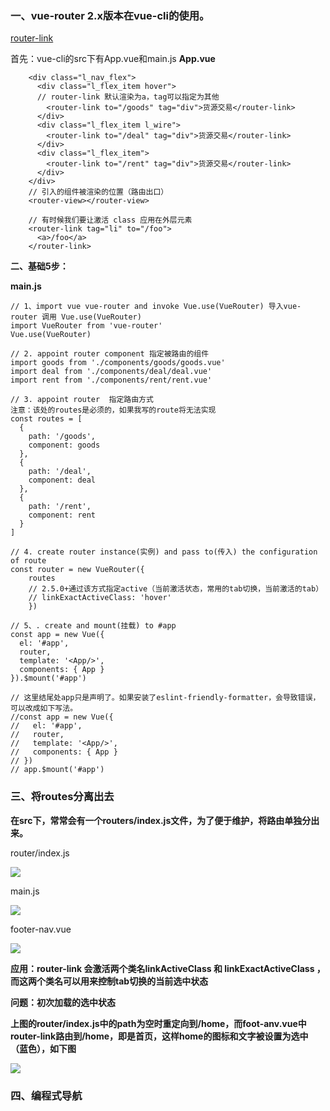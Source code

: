 ### 一、vue-router 2.x版本在vue-cli的使用。

[router-link](https://router.vuejs.org/zh-cn/api/router-link.html)

首先：vue-cli的src下有App.vue和main.js
**App.vue**

```
    <div class="l_nav_flex">
      <div class="l_flex_item hover">
      // router-link 默认渲染为a，tag可以指定为其他
        <router-link to="/goods" tag="div">货源交易</router-link>
      </div>
      <div class="l_flex_item l_wire">
        <router-link to="/deal" tag="div">货源交易</router-link>
      </div>
      <div class="l_flex_item">
        <router-link to="/rent" tag="div">货源交易</router-link>
      </div>
    </div>
    // 引入的组件被渲染的位置（路由出口）
    <router-view></router-view>

    // 有时候我们要让激活 class 应用在外层元素
    <router-link tag="li" to="/foo">
      <a>/foo</a>
    </router-link>
```

**二、基础5步：**

**main.js**
```
// 1、import vue vue-router and invoke Vue.use(VueRouter) 导入vue-router 调用 Vue.use(VueRouter)
import VueRouter from 'vue-router'
Vue.use(VueRouter)

// 2. appoint router component 指定被路由的组件
import goods from './components/goods/goods.vue'
import deal from './components/deal/deal.vue'
import rent from './components/rent/rent.vue'

// 3. appoint router  指定路由方式
注意：该处的routes是必须的，如果我写的route将无法实现
const routes = [
  {
    path: '/goods',
    component: goods
  },
  {
    path: '/deal',
    component: deal
  },
  {
    path: '/rent',
    component: rent
  }
]

// 4. create router instance(实例) and pass to(传入) the configuration of route
const router = new VueRouter({
    routes
    // 2.5.0+通过该方式指定active（当前激活状态，常用的tab切换，当前激活的tab）
    // linkExactActiveClass: 'hover'
    })

// 5、. create and mount(挂载) to #app
const app = new Vue({
  el: '#app',
  router,
  template: '<App/>',
  components: { App }
}).$mount('#app')

// 这里结尾处app只是声明了。如果安装了eslint-friendly-formatter，会导致错误，可以改成如下写法。
//const app = new Vue({
//   el: '#app',
//   router,
//   template: '<App/>',
//   components: { App }
// })
// app.$mount('#app')
```

### 三、将routes分离出去

**在src下，常常会有一个routers/index.js文件，为了便于维护，将路由单独分出来。**

router/index.js

![](http://or0drint7.bkt.clouddn.com/router-vue-index.png)

main.js

![](http://or0drint7.bkt.clouddn.com/vue-main.png)

footer-nav.vue

![](http://or0drint7.bkt.clouddn.com/router-link-html.png)


**应用：router-link 会激活两个类名linkActiveClass 和 linkExactActiveClass ，而这两个类名可以用来控制tab切换的当前选中状态**

**问题：初次加载的选中状态**

**上图的router/index.js中的path为空时重定向到/home，而foot-anv.vue中router-link路由到/home，即是首页，这样home的图标和文字被设置为选中（蓝色），如下图**

![](http://or0drint7.bkt.clouddn.com/vue-home.png)

### 四、编程式导航

```

```
